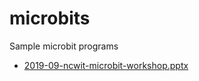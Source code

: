 # microbits
Sample microbit programs

- [2019-09-ncwit-microbit-workshop.pptx](https://nwmissouri-my.sharepoint.com/:p:/g/personal/dcase_nwmissouri_edu/ETLUFguNL6RNq9B37ZhPBVgBxmSw1GfYIbcrFDcxJ2FAzA?e=L5mlLw)
